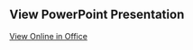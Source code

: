 ## View PowerPoint Presentation

[View Online in Office](https://view.officeapps.live.com/op/view.aspx?src=https://univubs-my.sharepoint.com/:p:/g/personal/khati_e2305599_etud_univ-ubs_fr/EcksooJfHLxGjK9Qmt8NkJYBtcsPMc_gKj-hbFC9Y8Exsw)
